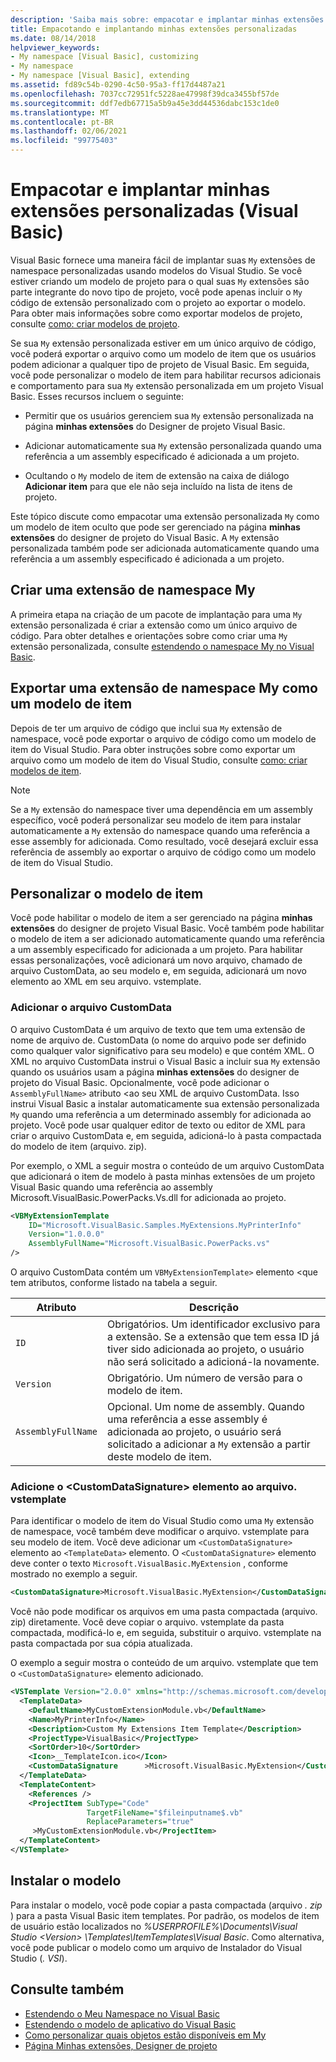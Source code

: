 ```yaml
---
description: 'Saiba mais sobre: empacotar e implantar minhas extensões personalizadas (Visual Basic)'
title: Empacotando e implantando minhas extensões personalizadas
ms.date: 08/14/2018
helpviewer_keywords:
- My namespace [Visual Basic], customizing
- My namespace
- My namespace [Visual Basic], extending
ms.assetid: fd89c54b-0290-4c50-95a3-ff17d4487a21
ms.openlocfilehash: 7037cc72951fc5228ae47998f39dca3455bf57de
ms.sourcegitcommit: ddf7edb67715a5b9a45e3dd44536dabc153c1de0
ms.translationtype: MT
ms.contentlocale: pt-BR
ms.lasthandoff: 02/06/2021
ms.locfileid: "99775403"
---
```

# <a name="package-and-deploy-custom-my-extensions-visual-basic"></a>Empacotar e implantar minhas extensões personalizadas (Visual Basic)

Visual Basic fornece uma maneira fácil de implantar suas `My` extensões de namespace personalizadas usando modelos do Visual Studio. Se você estiver criando um modelo de projeto para o qual suas `My` extensões são parte integrante do novo tipo de projeto, você pode apenas incluir o `My` código de extensão personalizado com o projeto ao exportar o modelo. Para obter mais informações sobre como exportar modelos de projeto, consulte [como: criar modelos de projeto](/visualstudio/ide/how-to-create-project-templates).

Se sua `My` extensão personalizada estiver em um único arquivo de código, você poderá exportar o arquivo como um modelo de item que os usuários podem adicionar a qualquer tipo de projeto de Visual Basic. Em seguida, você pode personalizar o modelo de item para habilitar recursos adicionais e comportamento para sua `My` extensão personalizada em um projeto Visual Basic. Esses recursos incluem o seguinte:

- Permitir que os usuários gerenciem sua `My` extensão personalizada na página **minhas extensões** do Designer de projeto Visual Basic.

- Adicionar automaticamente sua `My` extensão personalizada quando uma referência a um assembly especificado é adicionada a um projeto.

- Ocultando o `My` modelo de item de extensão na caixa de diálogo **Adicionar item** para que ele não seja incluído na lista de itens de projeto.

Este tópico discute como empacotar uma extensão personalizada `My` como um modelo de item oculto que pode ser gerenciado na página **minhas extensões** do designer de projeto do Visual Basic. A `My` extensão personalizada também pode ser adicionada automaticamente quando uma referência a um assembly especificado é adicionada a um projeto.

## <a name="create-a-my-namespace-extension"></a>Criar uma extensão de namespace My

A primeira etapa na criação de um pacote de implantação para uma `My` extensão personalizada é criar a extensão como um único arquivo de código. Para obter detalhes e orientações sobre como criar uma `My` extensão personalizada, consulte [estendendo o namespace My no Visual Basic](extending-the-my-namespace.md).

## <a name="export-a-my-namespace-extension-as-an-item-template"></a>Exportar uma extensão de namespace My como um modelo de item

Depois de ter um arquivo de código que inclui sua `My` extensão de namespace, você pode exportar o arquivo de código como um modelo de item do Visual Studio. Para obter instruções sobre como exportar um arquivo como um modelo de item do Visual Studio, consulte [como: criar modelos de item](/visualstudio/ide/how-to-create-item-templates).

> [!NOTE]
> Se a `My` extensão do namespace tiver uma dependência em um assembly específico, você poderá personalizar seu modelo de item para instalar automaticamente a `My` extensão do namespace quando uma referência a esse assembly for adicionada. Como resultado, você desejará excluir essa referência de assembly ao exportar o arquivo de código como um modelo de item do Visual Studio.

## <a name="customize-the-item-template"></a>Personalizar o modelo de item

Você pode habilitar o modelo de item a ser gerenciado na página **minhas extensões** do designer de projeto Visual Basic. Você também pode habilitar o modelo de item a ser adicionado automaticamente quando uma referência a um assembly especificado for adicionada a um projeto. Para habilitar essas personalizações, você adicionará um novo arquivo, chamado de arquivo CustomData, ao seu modelo e, em seguida, adicionará um novo elemento ao XML em seu arquivo. vstemplate.

### <a name="add-the-customdata-file"></a>Adicionar o arquivo CustomData

O arquivo CustomData é um arquivo de texto que tem uma extensão de nome de arquivo de. CustomData (o nome do arquivo pode ser definido como qualquer valor significativo para seu modelo) e que contém XML. O XML no arquivo CustomData instrui o Visual Basic a incluir sua `My` extensão quando os usuários usam a página **minhas extensões** do designer de projeto do Visual Basic. Opcionalmente, você pode adicionar o `AssemblyFullName>` atributo <ao seu XML de arquivo CustomData. Isso instrui Visual Basic a instalar automaticamente sua extensão personalizada `My` quando uma referência a um determinado assembly for adicionada ao projeto. Você pode usar qualquer editor de texto ou editor de XML para criar o arquivo CustomData e, em seguida, adicioná-lo à pasta compactada do modelo de item (arquivo. zip).

Por exemplo, o XML a seguir mostra o conteúdo de um arquivo CustomData que adicionará o item de modelo à pasta minhas extensões de um projeto Visual Basic quando uma referência ao assembly Microsoft.VisualBasic.PowerPacks.Vs.dll for adicionada ao projeto.

```xml
<VBMyExtensionTemplate
    ID="Microsoft.VisualBasic.Samples.MyExtensions.MyPrinterInfo"
    Version="1.0.0.0"
    AssemblyFullName="Microsoft.VisualBasic.PowerPacks.vs"
/>
```

O arquivo CustomData contém um `VBMyExtensionTemplate>` elemento <que tem atributos, conforme listado na tabela a seguir.

|Atributo|Descrição|
|---|---|
|`ID`|Obrigatórios. Um identificador exclusivo para a extensão. Se a extensão que tem essa ID já tiver sido adicionada ao projeto, o usuário não será solicitado a adicioná-la novamente.|
|`Version`|Obrigatório. Um número de versão para o modelo de item.|
|`AssemblyFullName`|Opcional. Um nome de assembly. Quando uma referência a esse assembly é adicionada ao projeto, o usuário será solicitado a adicionar a `My` extensão a partir deste modelo de item.|

### <a name="add-the-customdatasignature-element-to-the-vstemplate-file"></a>Adicione o \<CustomDataSignature> elemento ao arquivo. vstemplate

Para identificar o modelo de item do Visual Studio como uma `My` extensão de namespace, você também deve modificar o arquivo. vstemplate para seu modelo de item. Você deve adicionar um `<CustomDataSignature>` elemento ao `<TemplateData>` elemento. O `<CustomDataSignature>` elemento deve conter o texto `Microsoft.VisualBasic.MyExtension` , conforme mostrado no exemplo a seguir.

```xml
<CustomDataSignature>Microsoft.VisualBasic.MyExtension</CustomDataSignature>
```

Você não pode modificar os arquivos em uma pasta compactada (arquivo. zip) diretamente. Você deve copiar o arquivo. vstemplate da pasta compactada, modificá-lo e, em seguida, substituir o arquivo. vstemplate na pasta compactada por sua cópia atualizada.

O exemplo a seguir mostra o conteúdo de um arquivo. vstemplate que tem o `<CustomDataSignature>` elemento adicionado.

```xml
<VSTemplate Version="2.0.0" xmlns="http://schemas.microsoft.com/developer/vstemplate/2005" Type="Item">
  <TemplateData>
    <DefaultName>MyCustomExtensionModule.vb</DefaultName>
    <Name>MyPrinterInfo</Name>
    <Description>Custom My Extensions Item Template</Description>
    <ProjectType>VisualBasic</ProjectType>
    <SortOrder>10</SortOrder>
    <Icon>__TemplateIcon.ico</Icon>
    <CustomDataSignature      >Microsoft.VisualBasic.MyExtension</CustomDataSignature>
  </TemplateData>
  <TemplateContent>
    <References />
    <ProjectItem SubType="Code"
                 TargetFileName="$fileinputname$.vb"
                 ReplaceParameters="true"
     >MyCustomExtensionModule.vb</ProjectItem>
  </TemplateContent>
</VSTemplate>
```

## <a name="install-the-template"></a>Instalar o modelo

Para instalar o modelo, você pode copiar a pasta compactada (arquivo *. zip* ) para a pasta Visual Basic item templates. Por padrão, os modelos de item de usuário estão localizados no *%USERPROFILE%\Documents\Visual Studio \<Version\> \Templates\ItemTemplates\Visual Basic*. Como alternativa, você pode publicar o modelo como um arquivo de Instalador do Visual Studio (*. VSI*).

## <a name="see-also"></a>Consulte também

- [Estendendo o Meu Namespace no Visual Basic](extending-the-my-namespace.md)
- [Estendendo o modelo de aplicativo do Visual Basic](extending-the-visual-basic-application-model.md)
- [Como personalizar quais objetos estão disponíveis em My](customizing-which-objects-are-available-in-my.md)
- [Página Minhas extensões, Designer de projeto](/visualstudio/ide/reference/my-extensions-page-project-designer-visual-basic)
